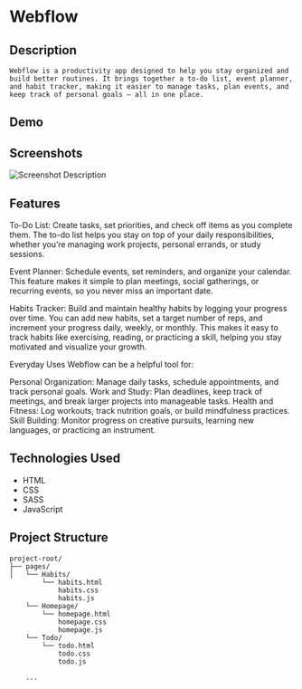 # Webflow

## Description
    Webflow is a productivity app designed to help you stay organized and build better routines. It brings together a to-do list, event planner, and habit tracker, making it easier to manage tasks, plan events, and keep track of personal goals — all in one place.
## Demo



## Screenshots
![Screenshot Description](screenshot-link-placeholder)

## Features


To-Do List:
Create tasks, set priorities, and check off items as you complete them. The to-do list helps you stay on top of your daily responsibilities, whether you’re managing work projects, personal errands, or study sessions.

Event Planner:
Schedule events, set reminders, and organize your calendar. This feature makes it simple to plan meetings, social gatherings, or recurring events, so you never miss an important date.

Habits Tracker:
Build and maintain healthy habits by logging your progress over time. You can add new habits, set a target number of reps, and increment your progress daily, weekly, or monthly. This makes it easy to track habits like exercising, reading, or practicing a skill, helping you stay motivated and visualize your growth.

Everyday Uses
Webflow can be a helpful tool for:

Personal Organization: Manage daily tasks, schedule appointments, and track personal goals.
Work and Study: Plan deadlines, keep track of meetings, and break larger projects into manageable tasks.
Health and Fitness: Log workouts, track nutrition goals, or build mindfulness practices.
Skill Building: Monitor progress on creative pursuits, learning new languages, or practicing an instrument.

## Technologies Used
- HTML
- CSS
- SASS
- JavaScript



## Project Structure
```
project-root/
├── pages/               
│   └── Habits/
        └── habits.html
            habits.css
            habits.js
    └── Homepage/
        └── homepage.html
            homepage.css
            homepage.js   
    └── Todo/
        └── todo.html
            todo.css
            todo.js    

    ...

```



